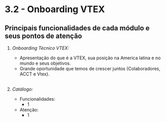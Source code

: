# 3.2 - Onboarding VTEX

## Principais funcionalidades de cada módulo e seus pontos de atenção</br>

1. *Onboarding Técnico VTEX:*
    - Apresentação do que é a VTEX, sua posição na America latina e no mundo e seus objetivos. 
    - Grande oportunidade que temos de crescer juntos (Colaboradores, ACCT e Vtex).</br></br>

2. *Catálogo:*  
    - Funcionalidades:
        - 1 
    - Atenção: 
        - 1
